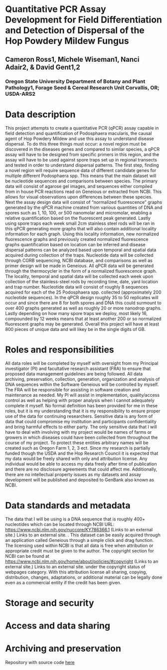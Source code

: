 # Quantitative PCR Assay Development for Field Differentiation and Detection of Dispersal of the Hop Powdery Mildew Fungus
## Cameron Ross1, Michele Wiseman1, Nanci Adair2, & David Gent1,2 
### Oregon State University Department of Botany and Plant Pathology1, Forage Seed & Cereal Research Unit Corvallis, OR; USDA-ARS2

# Data description

This project attempts to create a quantitative PCR (qPCR) assay capable in field detection and quantification of Podosphaera macularis, the causal agent of Hop Powdery Mildew and use this assay to understand disease dispersal. To do this three things must occur: a novel region must be discovered in the diseases genes and compared to similar species, a qPCR assay will have to be designed from specific primers in this region, and the assay will have to be used against spore traps set up in regional transects and tested in order to understand dispersal patterns. The first step, finding a novel region will require sequence data of different candidate genes for multiple different Podosphaera spp. This means that the main dataset will be nucleotide sequences and comparisons between species. The primary data will consist of agarose gel images, and sequences either compiled from in house PCR reactions read on Geneious or extracted from NCBI. This allows for visual observations upon differences between these species. Next the assay design data will consist of “normalized fluorescence” graphs generated by the qPCR machine created from various quantities of DNA and spores such as 1, 10, 100, or 500 nanomolar and micromolar, enabling a relative quantification based on the fluorescent peak generated. Lastly using spore traps each week small 2cm stainless steel rods will be ran in this qPCR generating more graphs that will also contain additional locality information for each graph. Using this locality information, new normalized fluorescence graphs and previously created normalized fluorescence graphs quantification based on location can be inferred and disease dispersal patterns can be analyzed based upon temporal and spatial data acquired during collection of the traps. Nucleotide data will be collected through CGRB sequencing, NCBI database, and comparisons as well as primer design will be made in Geneious. All qPCR data will be generated through the thermocycler in the form of a normalized fluorescence graph. The locality, temporal and spatial data will be collected each week upon collection of the stainless-steel rods by recording time, date, yard location and trap number. Nucleotide data will consist of roughly 8 sequences acquired for each of the 25 Podosphaera spp. collected (approximately 200 nucleotide sequences). In the qPCR design roughly 35 to 50 replicates will occur and since there are 8 for both spores and DNA this could surmount to over 400 graphs generated as well as roughly 20 or more nanodrop graphs. Lastly depending on how many spore traps we deploy, most likely 16, compounded by 12 weeks means that at least another 200 or so normalized fluorescent graphs may be generated. Overall this project will have at least 800 pieces of unique data and will likey be in the single digits of GB.

# Roles and responsibilities


All data roles will be completed by myself with oversight from my Principal investigator (PI) and facultative research assistant (FRA) to ensure that proposed data management guidelines are being followed. All data archiving, preservation, collection, generation, organization and analysis of DNA sequences within the Software Geneious will be controlled by myself. The FRA will be responsible for assisting in software creation and maintenance as needed. My PI will assist in implementation, quality/access control as well as helping with proper analysis when I cannot adequately complete it myself. No formal definition has been provided for me in these roles, but it is my understanding that it is my responsibility to ensure proper use of the data for continuing researchers. Sensitive data is any form of data that could compromise my institution and participants confidentiality and bring harmful effects to either party. The only sensitive data that I will have to deal with involving with my project would be names of farms or growers in which diseases could have been collected from throughout the course of my project. To protect these entities arbitrary names will be created such as Oregon Farm 1, 2, 3 ect. Since my research is partially funded though the USDA and the Hop Research Council it is expected that my data would be freely shared with only and attribution license. Any individual would be able to access my data freely after time of publication and there are no disclosure agreements that could affect me. Additionally, there are no intellectual property issues as my datasets and assay development will be published and deposited to GenBank also known as NCBI.

# Data standards and metadata

The data that I will be using is a DNA sequence that is roughly 400+ nucleotides which can be located through NCBI URL: https://www.ncbi.nlm.nih.gov/nuccore/KY786366.1
 (Links to an external site.)
Links to an external site.
. This dataset can be easily acquired through an application called Geneious through a simple click and drag function.  The licensing used within NCBI is that all data is free when attribution or appropriate credit must be given to the author. The copyright section for NCBI can be found at https://www.ncbi.nlm.nih.gov/home/about/policies/#copyright
 (Links to an external site.)
Links to an external site.
 under the copyright status of webpages category. With this attribution license all sharing, copying, distribution, changes, adaptations, or additional material can be legally done even as a commercial entity if the credit has been given.

# Storage and security

# Access and data sharing

# Archiving and preservation

Repository with source code [here](https://github.com/clarallebot/GRAD521_DMPtemplate)
